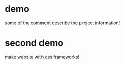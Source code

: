 # demo

some of the comment describe the project information!


# second demo

make website with css frameworks!